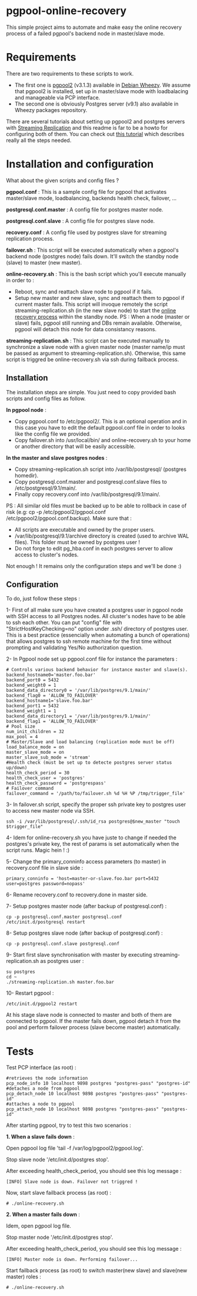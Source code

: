 pgpool-online-recovery
======================

This simple project aims to automate and make easy the online recovery process of a failed pgpool's backend node in master/slave mode.

Requirements
============

There are two requirements to these scripts to work.

* The first one is [pgpool2](http://www.pgpool.net) (v3.1.3) available in [Debian Wheezy](http://packages.debian.org/stable/database/pgpool2). We assume that pgpool2 is installed, set up in master/slave mode with loadbalacing and manageable via PCP interface.
* The second one is obviously Postgres server (v9.1) also available in Wheezy packages repository.

There are several tutorials about setting up pgpool2 and postgres servers with [Streaming Replication](http://wiki.postgresql.org/wiki/Streaming_Replication) and this readme is far to be a howto for configuring both of them. You can check out [this tutorial](https://aricgardner.com/databases/postgresql/pgpool-ii-3-0-5-with-streaming-replication/) which describes really all the steps needed.

Installation and configuration
==============================
What about the given scripts and config files ?

**pgpool.conf** : This is a sample config file for pgpool that activates master/slave mode, loadbalancing, backends health check, failover, ...

**postgresql.conf.master** : A config file for postgres master node.

**postgresql.conf.slave** : A config file for postgres slave node.

**recovery.conf** : A config file used by postgres slave for streaming replication process.

**failover.sh** : This script will be executed automatically when a pgpool's backend node (postgres node) fails down. It'll switch the standby node (slave) to master (new master).

**online-recovery.sh** : This is the bash script which you'll execute manually in order to :
* Reboot, sync and reattach slave node to pgpool if it fails.
* Setup new master and new slave, sync and reattach them to pgpool if current master fails.
This script will invoque remotely the script streaming-replication.sh (in the new slave node) to start the [online recovery process](http://www.postgresql.org/docs/8.1/static/backup-online.html) within the standby node.
PS : When a node (master or slave) fails, pgpool still running and DBs remain available. Otherwise, pgpool will detach this node for data consistancy reasons.

**streaming-replication.sh** : This script can be executed manually to synchronize a slave node with a given master node (master name/ip must be passed as argument to streaming-replication.sh). Otherwise, this same script is triggred be online-recovery.sh via ssh during failback process.

Installation
------------

The installation steps are simple. You just need to copy provided bash scripts and config files as follow.

**In pgpool node** :
* Copy pgpool.conf to /etc/pgpool2/. This is an optional operation and in this case you have to edit the default pgpool.conf file in order to looks like the config file we provided.
* Copy failover.sh into /usr/local/bin/ and online-recovery.sh to your home or another directory that will be easily accessible.

**In the master and slave postgres nodes** :
* Copy streaming-replication.sh script into /var/lib/postgresql/ (postgres homedir).
* Copy postgresql.conf.master and postgresql.conf.slave files to /etc/postgresql/9.1/main/.
* Finally copy recovery.conf into /var/lib/postgresql/9.1/main/.

PS : All similar old files must be backed up to be able to rollback in case of risk (e.g: cp -p /etc/pgpool2/pgpool.conf /etc/pgpool2/pgpool.conf.backup).
Make sure that :
- All scripts are executable and owned by the proper users. 
- /var/lib/postgresql/9.1/archive directory is created (used to archive WAL files). This folder must be owned by postgres user !
- Do not forge to edit pg_hba.conf in each postgres server to allow access to cluster's nodes.

Not enough ! It remains only the configuration steps and we'll be done :)

Configuration
-------------

To do, just follow these steps :

1- First of all make sure you have created a postgres user in pgpool node with SSH access to all Postgres nodes. All cluster's nodes have to be able to ssh each other. You can put "config" file with "StrictHostKeyChecking=no" option under .ssh/ directory of postgres user. This is a best practice (essencially when automating a bunch of operations) that allows postgres to ssh remote machine for the first time without prompting and validating Yes/No authorization question.

2- In Pgpool node set up pgpool.conf file for instance the parameters :

	# Controls various backend behavior for instance master and slave(s).
	backend_hostname0='master.foo.bar'
	backend_port0 = 5432
	backend_weight0 = 1
	backend_data_directory0 = '/var/lib/postgres/9.1/main/'
	backend_flag0 = 'ALLOW_TO_FAILOVER'
	backend_hostname1='slave.foo.bar'
	backend_port1 = 5432
	backend_weight1 = 1
	backend_data_directory1 = '/var/lib/postgres/9.1/main/'
	backend_flag1 = 'ALLOW_TO_FAILOVER'
	# Pool size
	num_init_children = 32
	max_pool = 4
	# Master/Slave and load balancing (replication mode must be off)
	load_balance_mode = on
	master_slave_mode = on
	master_slave_sub_mode = 'stream'
	#Health check (must be set up to detecte postgres server status up/down)
	health_check_period = 30
	health_check_user = 'postgres'
	health_check_password = 'postgrespass'
	# Failover command
	failover_command = '/path/to/failover.sh %d %H %P /tmp/trigger_file'

3- In failover.sh script, specify the proper ssh private key to postgres user to access new master  node via SSH.

	ssh -i /var/lib/postgresql/.ssh/id_rsa postgres@$new_master "touch $trigger_file"

4- Idem for online-recovery.sh you have juste to change if needed the postgres's private key, the rest of params is set automatically when the script runs. Magic hein ! :)

5- Change the primary_conninfo access parameters (to master) in recovery.conf file in slave side :

	primary_conninfo = 'host=master-or-slave.foo.bar port=5432 user=postgres password=nopass'

6- Rename recovery.conf to recovery.done in master side.

7- Setup postgres master node (after backup of postgresql.conf) :

	cp -p postgresql.conf.master postgresql.conf
	/etc/init.d/postgresql restart

8- Setup postgres slave node (after backup of postgresql.conf) :

	cp -p postgresql.conf.slave postgresql.conf

9- Start first slave synchronisation with master by executing streaming-replication.sh as postgres user :

	su postgres
	cd ~
	./streaming-replication.sh master.foo.bar

10- Restart pgpool :

	/etc/init.d/pgpool2 restart

At his stage slave node is connected to master and both of them are connected to pgpool. If the master fails down, pgpool detach it from the pool and perform failover process (slave become master) automatically.

Tests
=====

Test PCP interface (as root) :

	#retrieves the node information
	pcp_node_info 10 localhost 9898 postgres "postgres-pass" "postgres-id"
	#detaches a node from pgpool
	pcp_detach_node 10 localhost 9898 postgres "postgres-pass" "postgres-id"
	#attaches a node to pgpool
	pcp_attach_node 10 localhost 9898 postgres "postgres-pass" "postgres-id"

After starting pgpool, try to test this two scenarios :

**1. When a slave fails down** :

Open pgpool log file 'tail -f /var/log/pgpool2/pgpool.log'.

Stop slave node '/etc/init.d/postgres stop'.

After exceeding health_check_period, you should see this log message :

	[INFO] Slave node is down. Failover not triggred !

Now, start slave failback process (as root) :

	# ./online-recovery.sh

**2. When a master fails down** :

Idem, open pgpool log file.

Stop master node '/etc/init.d/postgres stop'.

After exceeding health_check_period, you should see this log message :

	[INFO] Master node is down. Performing failover...

Start failback process (as root) to switch master(new slave) and slave(new master) roles :

	# ./online-recovery.sh
